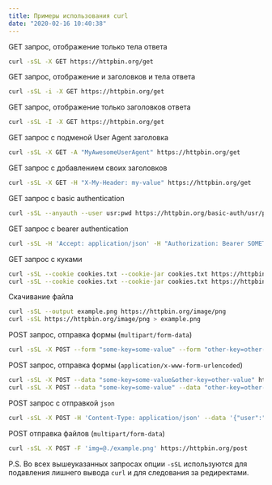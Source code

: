 ```yaml
---
title: Примеры использования curl
date: "2020-02-16 10:40:38"
---
```


GET запрос, отображение только тела ответа

```bash
curl -sSL -X GET https://httpbin.org/get
```

GET запрос, отображение и заголовков и тела ответа

```bash
curl -sSL -i -X GET https://httpbin.org/get
```

GET запрос, отображение только заголовков ответа

```bash
curl -sSL -I -X GET https://httpbin.org/get
```

GET запрос с подменой User Agent заголовка

```bash
curl -sSL -X GET -A "MyAwesomeUserAgent" https://httpbin.org/get
```

GET запрос с добавлением своих заголовков

```bash
curl -sSL -X GET -H "X-My-Header: my-value" https://httpbin.org/get
```

GET запрос с basic authentication

```bash
curl -sSL --anyauth --user usr:pwd https://httpbin.org/basic-auth/usr/pwd
```

GET запрос с bearer authentication

```bash
curl -sSL -H 'Accept: application/json' -H "Authorization: Bearer SOMETOKENHERE" https://httpbin.org/bearer
```

GET запрос с куками

```bash
curl -sSL --cookie cookies.txt --cookie-jar cookies.txt https://httpbin.org/cookies
curl -sSL --cookie cookies.txt --cookie-jar cookies.txt https://httpbin.org/cookies/set/key1/val1
```

Скачивание файла

```bash
curl -sSL --output example.png https://httpbin.org/image/png
curl -sSL https://httpbin.org/image/png > example.png
```

POST запрос, отправка формы (`multipart/form-data`)

```bash
curl -sSL -X POST --form "some-key=some-value" --form "other-key=other-value" https://httpbin.org/post
```

POST запрос, отправка формы (`application/x-www-form-urlencoded`)

```bash
curl -sSL -X POST --data "some-key=some-value&other-key=other-value" https://httpbin.org/post
curl -sSL -X POST --data "some-key=some-value" --data "other-key=other-value" https://httpbin.org/post
```

POST запрос с отправкой `json`

```bash
curl -sSL -X POST -H 'Content-Type: application/json' --data '{"user":"user","pass":"pass"}' https://httpbin.org/post
```

POST отправка файлов (`multipart/form-data`)

```bash
curl -sSL -X POST -F 'img=@./example.png' https://httpbin.org/post
```

P.S. Во всех вышеуказанных запросах опции `-sSL` используются для подавления лишнего вывода `curl` и для следования за редиректами.
